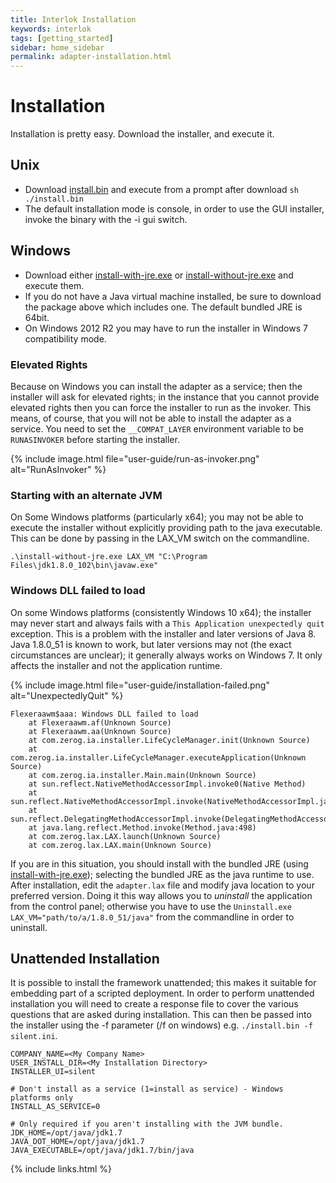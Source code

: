 ```yaml
---
title: Interlok Installation
keywords: interlok
tags: [getting_started]
sidebar: home_sidebar
permalink: adapter-installation.html
---
```


# Installation #

Installation is pretty easy. Download the installer, and execute it.

## Unix ##

- Download [install.bin][] and execute from a prompt after download `sh ./install.bin`
- The default installation mode is console, in order to use the GUI installer, invoke the binary with the -i gui switch.

## Windows ##

- Download either [install-with-jre.exe][] or [install-without-jre.exe][] and execute them.
- If you do not have a Java virtual machine installed, be sure to download the package above which includes one. The default bundled JRE is 64bit.
- On Windows 2012 R2 you may have to run the installer in Windows 7 compatibility mode.

### Elevated Rights ###

Because on Windows you can install the adapter as a service; then the installer will ask for elevated rights; in the instance that you cannot provide elevated rights then you can force the installer to run as the invoker. This means, of course, that you will not be able to install the adapter as a service. You need to set the `__COMPAT_LAYER` environment variable to be `RUNASINVOKER` before starting the installer.

{% include image.html file="user-guide/run-as-invoker.png" alt="RunAsInvoker" %}


### Starting with an alternate JVM ###

On Some Windows platforms (particularly x64); you may not be able to execute the installer without explicitly providing path to the java executable. This can be done by passing in the LAX_VM switch on the commandline.

```
.\install-without-jre.exe LAX_VM "C:\Program Files\jdk1.8.0_102\bin\javaw.exe"
```

### Windows DLL failed to load ###

On some Windows platforms (consistently Windows 10 x64); the installer may never start and always fails with a `This Application unexpectedly quit` exception. This is a problem with the installer and later versions of Java 8. Java 1.8.0_51 is known to work, but later versions may not (the exact circumstances are unclear); it generally always works on Windows 7. It only affects the installer and not the application runtime.

{% include image.html file="user-guide/installation-failed.png" alt="UnexpectedlyQuit" %}

```
Flexeraawm$aaa: Windows DLL failed to load
	at Flexeraawm.af(Unknown Source)
	at Flexeraawm.aa(Unknown Source)
	at com.zerog.ia.installer.LifeCycleManager.init(Unknown Source)
	at com.zerog.ia.installer.LifeCycleManager.executeApplication(Unknown Source)
	at com.zerog.ia.installer.Main.main(Unknown Source)
	at sun.reflect.NativeMethodAccessorImpl.invoke0(Native Method)
	at sun.reflect.NativeMethodAccessorImpl.invoke(NativeMethodAccessorImpl.java:62)
	at sun.reflect.DelegatingMethodAccessorImpl.invoke(DelegatingMethodAccessorImpl.java:43)
	at java.lang.reflect.Method.invoke(Method.java:498)
	at com.zerog.lax.LAX.launch(Unknown Source)
	at com.zerog.lax.LAX.main(Unknown Source)
```

If you are in this situation, you should install with the bundled JRE (using [install-with-jre.exe][]); selecting the bundled JRE as the java runtime to use. After installation, edit the `adapter.lax` file and modify java location to your preferred version. Doing it this way allows you to _uninstall_ the application from the control panel; otherwise you have to use the `Uninstall.exe LAX_VM="path/to/a/1.8.0_51/java"` from the commandline in order to uninstall.

## Unattended Installation ##

It is possible to install the framework unattended; this makes it suitable for embedding part of a scripted deployment. In order to perform unattended installation you will need to create a response file to cover the various questions that are asked during installation. This can then be passed into the installer using the -f parameter (/f on windows) e.g. `./install.bin -f silent.ini`.

```
COMPANY_NAME=<My Company Name>
USER_INSTALL_DIR=<My Installation Directory>
INSTALLER_UI=silent

# Don't install as a service (1=install as service) - Windows platforms only
INSTALL_AS_SERVICE=0

# Only required if you aren't installing with the JVM bundle.
JDK_HOME=/opt/java/jdk1.7
JAVA_DOT_HOME=/opt/java/jdk1.7
JAVA_EXECUTABLE=/opt/java/jdk1.7/bin/java

```

[install.bin]: https://development.adaptris.net/installers/Interlok/latest-stable/install.bin
[install-with-jre.exe]: https://development.adaptris.net/installers/Interlok/latest-stable/install-with-jre.exe
[install-without-jre.exe]: https://development.adaptris.net/installers/Interlok/latest-stable/install-without-jre.exe

{% include links.html %}
